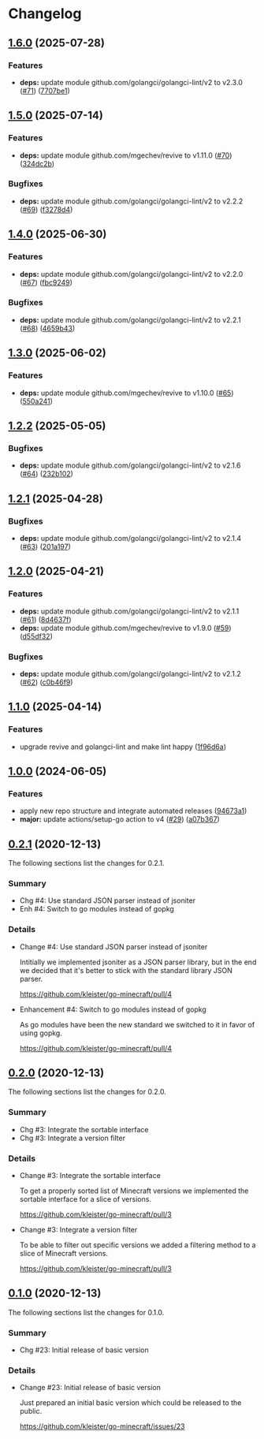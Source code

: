 # Changelog

## [1.6.0](https://github.com/kleister/go-minecraft/compare/v1.5.0...v1.6.0) (2025-07-28)


### Features

* **deps:** update module github.com/golangci/golangci-lint/v2 to v2.3.0 ([#71](https://github.com/kleister/go-minecraft/issues/71)) ([7707be1](https://github.com/kleister/go-minecraft/commit/7707be153fb5faec85d74003c6b0c154bf5ee15c))

## [1.5.0](https://github.com/kleister/go-minecraft/compare/v1.4.0...v1.5.0) (2025-07-14)


### Features

* **deps:** update module github.com/mgechev/revive to v1.11.0 ([#70](https://github.com/kleister/go-minecraft/issues/70)) ([324dc2b](https://github.com/kleister/go-minecraft/commit/324dc2bd232d9e5a2047a36704eebdb2af83ce6d))


### Bugfixes

* **deps:** update module github.com/golangci/golangci-lint/v2 to v2.2.2 ([#69](https://github.com/kleister/go-minecraft/issues/69)) ([f3278d4](https://github.com/kleister/go-minecraft/commit/f3278d4a4dd678394eed1d812bf5b9d0a2bd68a2))

## [1.4.0](https://github.com/kleister/go-minecraft/compare/v1.3.0...v1.4.0) (2025-06-30)


### Features

* **deps:** update module github.com/golangci/golangci-lint/v2 to v2.2.0 ([#67](https://github.com/kleister/go-minecraft/issues/67)) ([fbc9249](https://github.com/kleister/go-minecraft/commit/fbc92499eda67c761c96f9edf87a82b3d1b632c8))


### Bugfixes

* **deps:** update module github.com/golangci/golangci-lint/v2 to v2.2.1 ([#68](https://github.com/kleister/go-minecraft/issues/68)) ([4659b43](https://github.com/kleister/go-minecraft/commit/4659b4397a9b61e6331f2da9259126718570c81c))

## [1.3.0](https://github.com/kleister/go-minecraft/compare/v1.2.2...v1.3.0) (2025-06-02)


### Features

* **deps:** update module github.com/mgechev/revive to v1.10.0 ([#65](https://github.com/kleister/go-minecraft/issues/65)) ([550a241](https://github.com/kleister/go-minecraft/commit/550a241b05435a883567a279cb72903ca34cf01b))

## [1.2.2](https://github.com/kleister/go-minecraft/compare/v1.2.1...v1.2.2) (2025-05-05)


### Bugfixes

* **deps:** update module github.com/golangci/golangci-lint/v2 to v2.1.6 ([#64](https://github.com/kleister/go-minecraft/issues/64)) ([232b102](https://github.com/kleister/go-minecraft/commit/232b10203a952b9afdeadc1dee10d98071c49fd1))

## [1.2.1](https://github.com/kleister/go-minecraft/compare/v1.2.0...v1.2.1) (2025-04-28)


### Bugfixes

* **deps:** update module github.com/golangci/golangci-lint/v2 to v2.1.4 ([#63](https://github.com/kleister/go-minecraft/issues/63)) ([201a197](https://github.com/kleister/go-minecraft/commit/201a197c27a98f6366ae108587fa95173dc302fa))

## [1.2.0](https://github.com/kleister/go-minecraft/compare/v1.1.0...v1.2.0) (2025-04-21)


### Features

* **deps:** update module github.com/golangci/golangci-lint/v2 to v2.1.1 ([#61](https://github.com/kleister/go-minecraft/issues/61)) ([8d4637f](https://github.com/kleister/go-minecraft/commit/8d4637f898d943987839b6f43cc756caa574c127))
* **deps:** update module github.com/mgechev/revive to v1.9.0 ([#59](https://github.com/kleister/go-minecraft/issues/59)) ([d55df32](https://github.com/kleister/go-minecraft/commit/d55df326950964f25125c84f29b0b28d638649d0))


### Bugfixes

* **deps:** update module github.com/golangci/golangci-lint/v2 to v2.1.2 ([#62](https://github.com/kleister/go-minecraft/issues/62)) ([c0b46f9](https://github.com/kleister/go-minecraft/commit/c0b46f9de7f2e8a372bdf102196cc072ca243630))

## [1.1.0](https://github.com/kleister/go-minecraft/compare/v1.0.0...v1.1.0) (2025-04-14)


### Features

* upgrade revive and golangci-lint and make lint happy ([1f96d6a](https://github.com/kleister/go-minecraft/commit/1f96d6a8be6b57339d16caedf0f3219cc8789871))

## [1.0.0](https://github.com/kleister/go-minecraft/compare/v0.2.1...v1.0.0) (2024-06-05)


### Features

* apply new repo structure and integrate automated releases ([94673a1](https://github.com/kleister/go-minecraft/commit/94673a1585cc1d7b6b3931b980933f092f034d19))
* **major:** update actions/setup-go action to v4 ([#29](https://github.com/kleister/go-minecraft/issues/29)) ([a07b367](https://github.com/kleister/go-minecraft/commit/a07b367471a36cda5ab130ef2a21782e0601f9c3))


## [0.2.1]() (2020-12-13)

The following sections list the changes for 0.2.1.

### Summary

 * Chg #4: Use standard JSON parser instead of jsoniter
 * Enh #4: Switch to go modules instead of gopkg

### Details

 * Change #4: Use standard JSON parser instead of jsoniter

   Intitially we implemented jsoniter as a JSON parser library, but in the end we decided that it's
   better to stick with the standard library JSON parser.

   https://github.com/kleister/go-minecraft/pull/4

 * Enhancement #4: Switch to go modules instead of gopkg

   As go modules have been the new standard we switched to it in favor of using gopkg.

   https://github.com/kleister/go-minecraft/pull/4


## [0.2.0]() (2020-12-13)

The following sections list the changes for 0.2.0.

### Summary

 * Chg #3: Integrate the sortable interface
 * Chg #3: Integrate a version filter

### Details

 * Change #3: Integrate the sortable interface

   To get a properly sorted list of Minecraft versions we implemented the sortable interface for a
   slice of versions.

   https://github.com/kleister/go-minecraft/pull/3

 * Change #3: Integrate a version filter

   To be able to filter out specific versions we added a filtering method to a slice of Minecraft
   versions.

   https://github.com/kleister/go-minecraft/pull/3


## [0.1.0]() (2020-12-13)

The following sections list the changes for 0.1.0.

### Summary

 * Chg #23: Initial release of basic version

### Details

 * Change #23: Initial release of basic version

   Just prepared an initial basic version which could be released to the public.

   https://github.com/kleister/go-minecraft/issues/23
